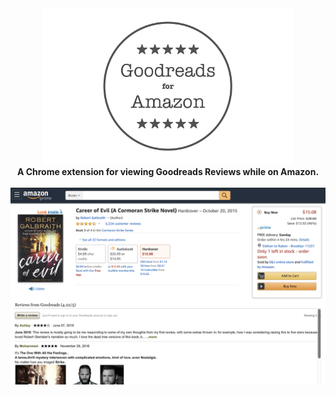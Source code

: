 <div align="center">
    <img src="/media/640x400.png" width="400px"</img><br />
    <b>A Chrome extension for viewing Goodreads Reviews while on Amazon.</b><br /><br />
    <img src="/media/1280x800 (1).png" width="1280px"</img><br />
</div>
